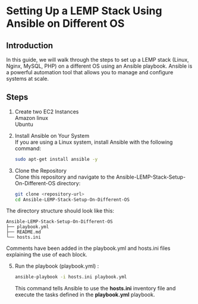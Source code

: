 # Setting Up a LEMP Stack Using Ansible on Different OS
## Introduction
In this guide, we will walk through the steps to set up a LEMP stack (Linux, Nginx, MySQL, PHP) on a different OS using an Ansible playbook.  Ansible is a powerful automation tool that allows you to manage and configure systems at scale.

## Steps
1. Create two EC2 Instances  
    Amazon linux  
    Ubuntu
   
2. Install Ansible on Your System  
   If you are using a Linux system, install Ansible with the following command:
   
   ```bash
   sudo apt-get install ansible -y
   ```

3. Clone the Repository  
   Clone this repository and navigate to the Ansible-LEMP-Stack-Setup-On-Different-OS directory:
   ```bash
   git clone <repository-url>
   cd Ansible-LEMP-Stack-Setup-On-Different-OS
   ```
   
  The directory structure should look like this:
  ```plaintext
  Ansible-LEMP-Stack-Setup-On-Different-OS
  ├── playbook.yml
  ├── README.md
  └── hosts.ini
  ```
  Comments have been added in the playbook.yml and hosts.ini files explaining the use of each block.

5. Run the playbook (playbook.yml) :  
   ```bash
   ansible-playbook -i hosts.ini playbook.yml
   ```
   This command tells Ansible to use the **hosts.ini** inventory file and execute the tasks defined in the **playbook.yml** playbook.
